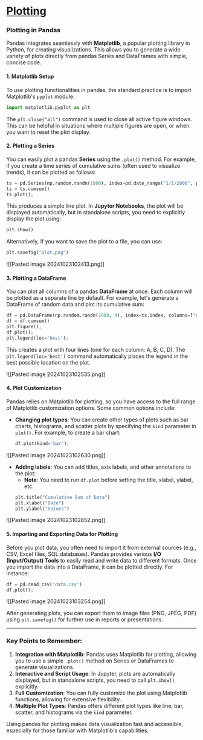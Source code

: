 # [Plotting](https://pandas.pydata.org/docs/user_guide/10min.html#plotting)
### Plotting in Pandas

Pandas integrates seamlessly with **Matplotlib**, a popular plotting library in Python, for creating visualizations. This allows you to generate a wide variety of plots directly from pandas Series and DataFrames with simple, concise code.

#### 1. **Matplotlib Setup**

To use plotting functionalities in pandas, the standard practice is to import Matplotlib's `pyplot` module:

```python
import matplotlib.pyplot as plt
```

The `plt.close("all")` command is used to close all active figure windows. This can be helpful in situations where multiple figures are open, or when you want to reset the plot display.

#### 2. **Plotting a Series**

You can easily plot a pandas **Series** using the `.plot()` method. For example, if you create a time series of cumulative sums (often used to visualize trends), it can be plotted as follows:

```python
ts = pd.Series(np.random.randn(1000), index=pd.date_range("1/1/2000", periods=1000))
ts = ts.cumsum()
ts.plot();
```

This produces a simple line plot. In **Jupyter Notebooks**, the plot will be displayed automatically, but in standalone scripts, you need to explicitly display the plot using:

```python
plt.show()
```

Alternatively, if you want to save the plot to a file, you can use:

```python
plt.savefig("plot.png")
```

![[Pasted image 20241023102413.png]]

#### 3. **Plotting a DataFrame**

You can plot all columns of a pandas **DataFrame** at once. Each column will be plotted as a separate line by default. For example, let's generate a DataFrame of random data and plot its cumulative sum:

```python
df = pd.DataFrame(np.random.randn(1000, 4), index=ts.index, columns=["A", "B", "C", "D"])
df = df.cumsum()
plt.figure();
df.plot();
plt.legend(loc='best');
```

This creates a plot with four lines (one for each column: A, B, C, D). The `plt.legend(loc='best')` command automatically places the legend in the best possible location on the plot.

![[Pasted image 20241023102535.png]]

#### 4. **Plot Customization**

Pandas relies on Matplotlib for plotting, so you have access to the full range of Matplotlib customization options. Some common options include:
- **Changing plot types**: You can create other types of plots such as bar charts, histograms, and scatter plots by specifying the `kind` parameter in `plot()`. For example, to create a bar chart:
  ```python
  df.plot(kind='bar');
  ```
![[Pasted image 20241023102630.png]]
- **Adding labels**: You can add titles, axis labels, and other annotations to the plot:
	- **Note**: You need to run `df.plot` before setting the title, xlabel, ylabel, etc.
  ```python
  plt.title("Cumulative Sum of Data")
  plt.xlabel("Date")
  plt.ylabel("Values")
  ```
![[Pasted image 20241023102852.png]]
#### 5. **Importing and Exporting Data for Plotting**

Before you plot data, you often need to import it from external sources (e.g., CSV, Excel files, SQL databases). Pandas provides various **I/O (Input/Output) Tools** to easily read and write data to different formats. Once you import the data into a DataFrame, it can be plotted directly. For instance:

```python
df = pd.read_csv('data.csv')
df.plot();
```

![[Pasted image 20241023103254.png]]

After generating plots, you can export them to image files (PNG, JPEG, PDF) using `plt.savefig()` for further use in reports or presentations.

---

### Key Points to Remember:
1. **Integration with Matplotlib**: Pandas uses Matplotlib for plotting, allowing you to use a simple `.plot()` method on Series or DataFrames to generate visualizations.
2. **Interactive and Script Usage**: In Jupyter, plots are automatically displayed, but in standalone scripts, you need to call `plt.show()` explicitly.
3. **Full Customization**: You can fully customize the plot using Matplotlib functions, allowing for extensive flexibility.
4. **Multiple Plot Types**: Pandas offers different plot types like line, bar, scatter, and histograms via the `kind` parameter.

Using pandas for plotting makes data visualization fast and accessible, especially for those familiar with Matplotlib's capabilities.